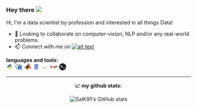 
### Hey there <img src="https://media.giphy.com/media/hvRJCLFzcasrR4ia7z/giphy.gif" width="25px">


Hi, I'm a data scientist by profession and interested in all things Data!
- 👀 Looking to collaborate on computer-vision, NLP and/or any real-world problems.
- 📫 Connect with me on <a href="https://www.linkedin.com/in/salk1/"> ![alt text](https://img.shields.io/badge/-LinkedIn-0e76a8?style=plastic&logo=linkedIn)</a>



**languages and tools:**  
<code><img height="20" src="https://raw.githubusercontent.com/github/explore/80688e429a7d4ef2fca1e82350fe8e3517d3494d/topics/python/python.png"></code>
<code><img height="20" src="https://raw.githubusercontent.com/github/explore/80688e429a7d4ef2fca1e82350fe8e3517d3494d/topics/r/r.png"></code>
<code><img height="20" src="https://raw.githubusercontent.com/github/explore/80688e429a7d4ef2fca1e82350fe8e3517d3494d/topics/matlab/matlab.png"></code>
<code><img height="20" src="https://raw.githubusercontent.com/github/explore/80688e429a7d4ef2fca1e82350fe8e3517d3494d/topics/sql/sql.png"></code>
<code><img height="20" src="https://raw.githubusercontent.com/github/explore/80688e429a7d4ef2fca1e82350fe8e3517d3494d/topics/mysql/mysql.png"></code>
<code><img height="20" src="https://raw.githubusercontent.com/github/explore/80688e429a7d4ef2fca1e82350fe8e3517d3494d/topics/git/git.png"></code>
<code><img height="20" src="https://raw.githubusercontent.com/github/explore/80688e429a7d4ef2fca1e82350fe8e3517d3494d/topics/terminal/terminal.png"></code>


---
<center>
  
**📈 my github stats:**

![SalK91's GitHub stats](https://github-readme-stats.vercel.app/api?username=salk91&theme=graywhite&show_icons=true&count_private=true "Salman’s GitHub Stats")
